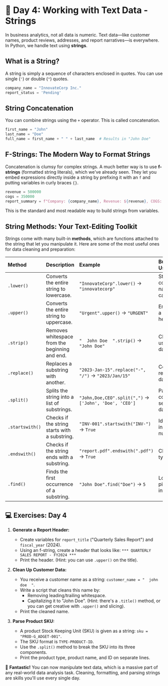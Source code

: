# 📘 Day 4: Working with Text Data - Strings

In business analytics, not all data is numeric. Text data—like customer names, product reviews, addresses, and report narratives—is everywhere. In Python, we handle text using **strings**.

## What is a String?

A string is simply a sequence of characters enclosed in quotes. You can use single (`'`) or double (`"`) quotes.

```python
company_name = "InnovateCorp Inc."
report_status = 'Pending'
```

## String Concatenation

You can combine strings using the `+` operator. This is called concatenation.

```python
first_name = "John"
last_name = "Doe"
full_name = first_name + " " + last_name  # Results in "John Doe"
```

## F-Strings: The Modern Way to Format Strings

Concatenation is clumsy for complex strings. A much better way is to use **f-strings** (formatted string literals), which we've already seen. They let you embed expressions directly inside a string by prefixing it with an `f` and putting variables in curly braces `{}`.

```python
revenue = 500000
cogs = 350000
report_summary = f"Company: {company_name}, Revenue: ${revenue}, COGS: ${cogs}"
```

This is the standard and most readable way to build strings from variables.

## String Methods: Your Text-Editing Toolkit

Strings come with many built-in **methods**, which are functions attached to the string that let you manipulate it. Here are some of the most useful ones for data cleaning and preparation:

| Method         | Description                                        | Example                                    | Business Use Case                     |
| :------------- | :------------------------------------------------- | :----------------------------------------- | :------------------------------------ |
| `.lower()`     | Converts the entire string to lowercase.           | `"InnovateCorp".lower()` -> `"innovatecorp"` | Standardizing company names or categories. |
| `.upper()`     | Converts the entire string to uppercase.           | `"Urgent".upper()` -> `"URGENT"`             | Emphasizing a status or header.       |
| `.strip()`     | Removes whitespace from the beginning and end.     | `"  John Doe  ".strip()` -> `"John Doe"`     | Cleaning up user-entered data.        |
| `.replace()`   | Replaces a substring with another.                 | `"2023-Jan-15".replace("-", "/")` -> `"2023/Jan/15"` | Correcting or reformatting data.      |
| `.split()`     | Splits the string into a list of substrings.       | `"John,Doe,CEO".split(",")` -> `['John', 'Doe', 'CEO']` | Parsing comma-separated data.         |
| `.startswith()`| Checks if the string starts with a substring.      | `"INV-001".startswith("INV-")` -> `True`   | Identifying invoice numbers.          |
| `.endswith()`  | Checks if the string ends with a substring.        | `"report.pdf".endswith(".pdf")` -> `True`    | Checking file types.                  |
| `.find()`      | Finds the first occurrence of a substring.         | `"John Doe".find("Doe")` -> `5`              | Locating a piece of information.      |

## 💻 Exercises: Day 4

1. **Generate a Report Header:**
    * Create variables for `report_title` ("Quarterly Sales Report") and `fiscal_year` (2024).
    * Using an f-string, create a header that looks like: `*** QUARTERLY SALES REPORT - FY2024 ***`
    * Print the header. (Hint: you can use `.upper()` on the title).

2. **Clean Up Customer Data:**
    * You receive a customer name as a string: `customer_name = "  john doe  "`.
    * Write a script that cleans this name by:
        * Removing leading/trailing whitespace.
        * Capitalizing it to "John Doe". (Hint: there's a `.title()` method, or you can get creative with `.upper()` and slicing).
    * Print the cleaned name.

3. **Parse Product SKU:**
    * A product Stock Keeping Unit (SKU) is given as a string: `sku = "PROD-G_ADGET-001"`.
    * The SKU format is `TYPE-PRODUCT-ID`.
    * Use the `.split()` method to break the SKU into its three components.
    * Print the product type, product name, and ID on separate lines.

🎉 **Fantastic!** You can now manipulate text data, which is a massive part of any real-world data analysis task. Cleaning, formatting, and parsing strings are skills you'll use every single day.
